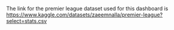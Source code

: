 The link for the premier league dataset used for this dashboard is https://www.kaggle.com/datasets/zaeemnalla/premier-league?select=stats.csv

